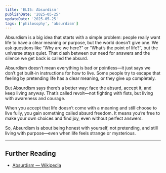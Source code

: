 ```yaml
---
title: 'ELI5: Absurdism'
publishDate: '2025-05-25'
updateDate: '2025-05-25'
tags: ['philosophy', 'absurdism']
---
```


Absurdism is a big idea that starts with a simple problem: people really want life to have a clear meaning or purpose, but the world doesn’t give one. We ask questions like “Why are we here?” or “What’s the point of life?”, but the universe stays quiet. That clash between our need for answers and the silence we get back is called the absurd.

Absurdism doesn’t mean everything is bad or pointless—it just says we don’t get built-in instructions for how to live. Some people try to escape that feeling by pretending life has a clear meaning, or they give up completely.

But Absurdism says there’s a better way: face the absurd, accept it, and keep living anyway. That’s called revolt—not fighting with fists, but living with awareness and courage.

When you accept that life doesn’t come with a meaning and still choose to live fully, you gain something called absurd freedom. It means you’re free to make your own choices and find joy, even without perfect answers.

So, Absurdism is about being honest with yourself, not pretending, and still living with purpose—even when life feels strange or mysterious.

---

## Further Reading

- [Absurdism — Wikipedia](https://en.wikipedia.org/wiki/Absurdism)
